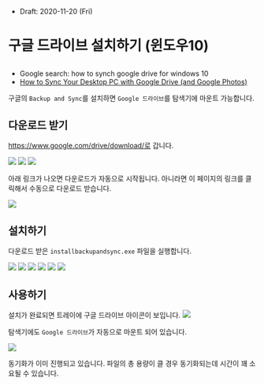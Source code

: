* Draft: 2020-11-20 (Fri)
# 구글 드라이브 설치하기 (윈도우10)

##
* Google search: how to synch google drive for windows 10
* [How to Sync Your Desktop PC with Google Drive (and Google Photos)](https://www.howtogeek.com/228989/how-to-use-the-desktop-google-drive-app/)

구글의 `Backup and Sync`를 설치하면 `Google 드라이브`를 탐색기에 마운트 가능합니다.

## 다운로드 받기
https://www.google.com/drive/download/로 갑니다. 

<img src='images/google_drive-drive_for_mac_pc.png'>

<img src='images/google_drive-drive_for_mac_pc-download.png'>

<img src='images/google_drive-drive_for_mac_pc-agree_and_download.png'>

아래 링크가 나오면 다운로드가 자동으로 시작됩니다. 아니라면 이 페이지의 링크를 클릭해서 수동으로 다운로드 받습니다.

<img src='images/google_drive-drive_for_mac_pc-thanks_for_downloading.png'>

## 설치하기
다운로드 받은 `installbackupandsync.exe` 파일을 실행합니다.

<img src='images/google_drive-backup_and_synch-1.png'>

<img src='images/google_drive-backup_and_synch-2.png'>

<img src='images/google_drive-backup_and_synch-3.png'>

<img src='images/google_drive-backup_and_synch-4.png'>

<img src='images/google_drive-backup_and_synch-5.png'>

<img src='images/google_drive-backup_and_synch-6.png'>

## 사용하기
설치가 완료되면 트레이에 구글 드라이브 아이콘이 보입니다.
<img src='images/google_drive-tray.png'>

탐색기에도 `Google 드라이브`가 자동으로 마운트 되어 있습니다.

<img src='images/google_drive-explore_with_google_drive.png'>

동기화가 이미 진행되고 있습니다. 파일의 총 용량이 클 경우 동기화되는데 시간이 꽤 소요될 수 있습니다.
